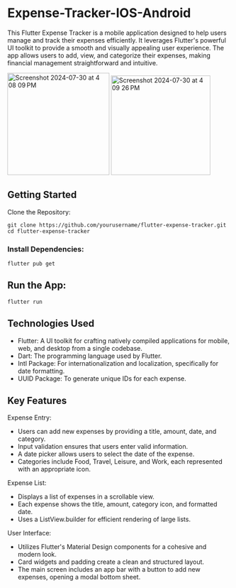 # Expense-Tracker-IOS-Android

This Flutter Expense Tracker is a mobile application designed to help users manage and track their expenses efficiently. It leverages Flutter's powerful UI toolkit to provide a smooth and visually appealing user experience. The app allows users to add, view, and categorize their expenses, making financial management straightforward and intuitive.


<img width="230" alt="Screenshot 2024-07-30 at 4 08 09 PM" src="https://github.com/user-attachments/assets/09ef110f-15c2-4f38-86ef-8a0a5a30e3e1">
<img width="224" alt="Screenshot 2024-07-30 at 4 09 26 PM" src="https://github.com/user-attachments/assets/a3b8d826-e002-40be-8f03-0acdeca04544">




## Getting Started

Clone the Repository:

```
git clone https://github.com/yourusername/flutter-expense-tracker.git
cd flutter-expense-tracker

```

### Install Dependencies:

```
flutter pub get
```

## Run the App:

```
flutter run

```


## Technologies Used


* Flutter: A UI toolkit for crafting natively compiled applications for mobile, web, and desktop from a single codebase.
* Dart: The programming language used by Flutter.
* Intl Package: For internationalization and localization, specifically for date formatting.
* UUID Package: To generate unique IDs for each expense.



## Key Features

Expense Entry:

* Users can add new expenses by providing a title, amount, date, and category.
* Input validation ensures that users enter valid information.
* A date picker allows users to select the date of the expense.
* Categories include Food, Travel, Leisure, and Work, each represented with an appropriate icon.

Expense List:

* Displays a list of expenses in a scrollable view.
* Each expense shows the title, amount, category icon, and formatted date.
* Uses a ListView.builder for efficient rendering of large lists.

User Interface:

* Utilizes Flutter's Material Design components for a cohesive and modern look.
* Card widgets and padding create a clean and structured layout.
* The main screen includes an app bar with a button to add new expenses, opening a modal bottom sheet.


  
